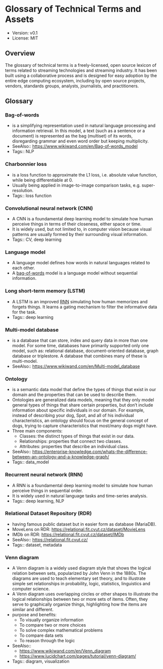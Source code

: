# Glossary of Technical Terms and Assets

* Version: v0.1
* License: MIT

## Overview

The glossary of technical terms is a freely-licensed, open source lexicon of terms related to streaming technologies and streaming industry.
It has been built using a collaborative process and is designed for easy adoption by the entire edge computing ecosystem,
including by open source projects, vendors, standards groups, analysts, journalists, and practitioners.

## Glossary

### Bag-of-words

- is a simplifying representation used in natural language processing and information retrieval. In this model, a text (such as a sentence or a document) is represented as the bag (multiset) of its words, disregarding grammar and even word order but keeping multiplicity.
- SeeAlso:: https://www.wikiwand.com/en/Bag-of-words_model
- Tags:: NLP

### Charbonnier loss

- is a loss function to approximate the L1 loss, i.e. absolute value function, while being differentiable at 0.
- Usually being applied in image-to-image comparison tasks, e.g. super-resolution.
- Tags:: loss function

### Convolutional neural network (CNN)

- A CNN is a foundamental deep learning model to simulate how human perceive things in terms of their closeness, either space or time.
- It is widely used, but not limited to, in computer vision because visual patterns are usually formed by their surrounding visual information.
- Tags:: CV, deep learning

### Language model

- A language model defines how words in natural languages related to each other.
- A [bag-of-words](#bag-of-words) model is a language model without sequential information.

### Long short-term memory (LSTM)

- A LSTM is an improved [RNN](#recurrent-neural-network-rnn) simulating how human memorizes and forgets things. It learns a gating mechanism to filter the informative data for the task.
- Tags:: deep learning

### Multi-model database

- is a database that can store, index and query data in more than one model. For some time, databases have primarily supported only one model, such as: relational database, document-oriented database, graph database or triplestore. A database that combines many of these is multi-model.
- SeeAlso:: https://www.wikiwand.com/en/Multi-model_database

### Ontology

- is a semantic data model that define the types of things that exist in our domain and the properties that can be used to describe them.
- Ontologies are generalized data models, meaning that they only model general types of things that share certain properties, but don’t include information about specific individuals in our domain. For example, instead of describing your dog, Spot, and all of his individual characteristics, an ontology should focus on the general concept of dogs, trying to capture characteristics that most/many dogs might have.
- Three main components:
  - Classes: the distinct types of things that exist in our data.
  - Relationships: properties that connect two classes.
  - Attributes: properties that describe an individual class.
- SeeAlso:: https://enterprise-knowledge.com/whats-the-difference-between-an-ontology-and-a-knowledge-graph/
- Tags:: data_model

### Recurrent neural network (RNN)

- A RNN is a foundamental deep learning model to simulate how human perceive things in sequential order.
- It is widely used in natural language tasks and time-series analysis.
- Tags:: deep learning, NLP

### Relational Dataset Repository (RDR)

- having famous public dataset but in easier form as database (MariaDB).
- MoveLens on RDR: https://relational.fit.cvut.cz/dataset/MovieLens
- IMDb on RDR: https://relational.fit.cvut.cz/dataset/IMDb
- SeeAlso:: https://relational.fit.cvut.cz/
- Tags:: dataset, metadata

### Venn diagram

- A Venn diagram is a widely used diagram style that shows the logical relation between sets, popularized by John Venn in the 1880s. The diagrams are used to teach elementary set theory, and to illustrate simple set relationships in probability, logic, statistics, linguistics and computer science.
- A Venn diagram uses overlapping circles or other shapes to illustrate the logical relationships between two or more sets of items. Often, they serve to graphically organize things, highlighting how the items are similar and different.
- purpose and benefits:
  - To visually organize information
  - To compare two or more choices
  - To solve complex mathematical problems
  - To compare data sets
  - To reason through the logic
- SeeAlso::
  - https://www.wikiwand.com/en/Venn_diagram
  - https://www.lucidchart.com/pages/tutorial/venn-diagram/
- Tags:: diagram, visualization

